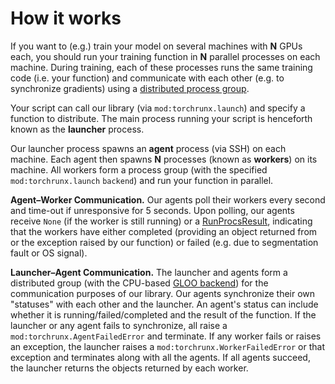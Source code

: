 # How it works

If you want to (e.g.) train your model on several machines with **N** GPUs each, you should run your training function in **N** parallel processes on each machine. During training, each of these processes runs the same training code (i.e. your function) and communicate with each other (e.g. to synchronize gradients) using a [distributed process group](https://pytorch.org/docs/stable/distributed.html#torch.distributed.init_process_group).

Your script can call our library (via `mod:torchrunx.launch`) and specify a function to distribute. The main process running your script is henceforth known as the **launcher** process.

Our launcher process spawns an **agent** process (via SSH) on each machine. Each agent then spawns **N** processes (known as **workers**) on its machine. All workers form a process group (with the specified `mod:torchrunx.launch` `backend`) and run your function in parallel.

**Agent–Worker Communication.** Our agents poll their workers every second and time-out if unresponsive for 5 seconds. Upon polling, our agents receive `None` (if the worker is still running) or a [RunProcsResult](https://pytorch.org/docs/stable/elastic/multiprocessing.html#torch.distributed.elastic.multiprocessing.api.RunProcsResult), indicating that the workers have either completed (providing an object returned from or the exception raised by our function) or failed (e.g. due to segmentation fault or OS signal).

**Launcher–Agent Communication.** The launcher and agents form a distributed group (with the CPU-based [GLOO backend](https://pytorch.org/docs/stable/distributed.html#backends)) for the communication purposes of our library. Our agents synchronize their own "statuses" with each other and the launcher. An agent's status can include whether it is running/failed/completed and the result of the function. If the launcher or any agent fails to synchronize, all raise a `mod:torchrunx.AgentFailedError` and terminate. If any worker fails or raises an exception, the launcher raises a `mod:torchrunx.WorkerFailedError` or that exception and terminates along with all the agents. If all agents succeed, the launcher returns the objects returned by each worker.
